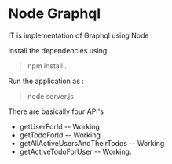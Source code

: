 # Node Graphql

IT is implementation of Graphql using Node

Install the dependencies using 

> npm install .

Run the application as :

> node server.js


There are basically four API's

* getUserForId -- Working
* getTodoForId -- Working
* getAllActiveUsersAndTheirTodos -- Working    
* getActiveTodoForUser -- Working.
